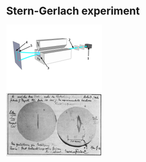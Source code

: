 # Stern-Gerlach experiment

<img src="./assets/Stern-Gerlach_experiment.svg" alt="Stern-Gerlach_experiment" style="zoom:25%;" />

<img src="./assets/R.jpg" alt="R" style="zoom:25%;" />